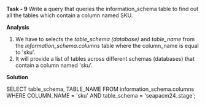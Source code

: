 **Task - 9** Write a query that queries the information_schema table to find out all the tables which contain a column named SKU.

**Analysis**

1. We have to selects the *table_schema (database)* and *table_name* from the *information_schema.columns* table where the column_name is equal to 'sku'.
2. It will provide a list of tables across different schemas (databases) that contain a column named 'sku'.



**Solution**

SELECT
    table_schema,
    TABLE_NAME
FROM
    information_schema.columns
WHERE COLUMN_NAME
    = 'sku' AND table_schema = 'seapacm24_stage';
